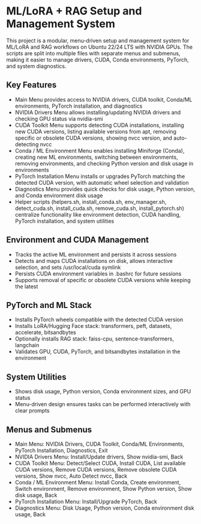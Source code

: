 # ML/LoRA + RAG Setup and Management System

This project is a modular, menu-driven setup and management system for ML/LoRA and RAG workflows on Ubuntu 22/24 LTS with NVIDIA GPUs. The scripts are split into multiple files with separate menus and submenus, making it easier to manage drivers, CUDA, Conda environments, PyTorch, and system diagnostics.

## Key Features

- Main Menu provides access to NVIDIA drivers, CUDA toolkit, Conda/ML environments, PyTorch installation, and diagnostics  
- NVIDIA Drivers Menu allows installing/updating NVIDIA drivers and checking GPU status via nvidia-smi  
- CUDA Toolkit Menu supports detecting CUDA installations, installing new CUDA versions, listing available versions from apt, removing specific or obsolete CUDA versions, showing nvcc version, and auto-detecting nvcc  
- Conda / ML Environment Menu enables installing Miniforge (Conda), creating new ML environments, switching between environments, removing environments, and checking Python version and disk usage in environments  
- PyTorch Installation Menu installs or upgrades PyTorch matching the detected CUDA version, with automatic wheel selection and validation  
- Diagnostics Menu provides quick checks for disk usage, Python version, and Conda environment disk usage  
- Helper scripts (helpers.sh, install_conda.sh, env_manager.sh, detect_cuda.sh, install_cuda.sh, remove_cuda.sh, install_pytorch.sh) centralize functionality like environment detection, CUDA handling, PyTorch installation, and system utilities  

## Environment and CUDA Management

- Tracks the active ML environment and persists it across sessions  
- Detects and maps CUDA installations on disk, allows interactive selection, and sets /usr/local/cuda symlink  
- Persists CUDA environment variables in .bashrc for future sessions  
- Supports removal of specific or obsolete CUDA versions while keeping the latest  

## PyTorch and ML Stack

- Installs PyTorch wheels compatible with the detected CUDA version  
- Installs LoRA/Hugging Face stack: transformers, peft, datasets, accelerate, bitsandbytes  
- Optionally installs RAG stack: faiss-cpu, sentence-transformers, langchain  
- Validates GPU, CUDA, PyTorch, and bitsandbytes installation in the environment  

## System Utilities

- Shows disk usage, Python version, Conda environment sizes, and GPU status  
- Menu-driven design ensures tasks can be performed interactively with clear prompts  

## Menus and Submenus

- Main Menu: NVIDIA Drivers, CUDA Toolkit, Conda/ML Environments, PyTorch Installation, Diagnostics, Exit  
- NVIDIA Drivers Menu: Install/Update drivers, Show nvidia-smi, Back  
- CUDA Toolkit Menu: Detect/Select CUDA, Install CUDA, List available CUDA versions, Remove CUDA versions, Remove obsolete CUDA versions, Show nvcc, Auto Detect nvcc, Back  
- Conda / ML Environment Menu: Install Conda, Create environment, Switch environment, Remove environment, Show Python version, Show disk usage, Back  
- PyTorch Installation Menu: Install/Upgrade PyTorch, Back  
- Diagnostics Menu: Disk Usage, Python version, Conda environment disk usage, Back  

